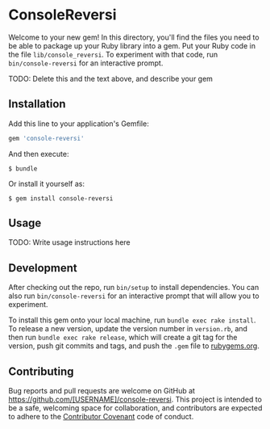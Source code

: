 # ConsoleReversi

Welcome to your new gem! In this directory, you'll find the files you need to be able to package up your Ruby library into a gem. Put your Ruby code in the file `lib/console_reversi`. To experiment with that code, run `bin/console-reversi` for an interactive prompt.

TODO: Delete this and the text above, and describe your gem

## Installation

Add this line to your application's Gemfile:

```ruby
gem 'console-reversi'
```

And then execute:

    $ bundle

Or install it yourself as:

    $ gem install console-reversi

## Usage

TODO: Write usage instructions here

## Development

After checking out the repo, run `bin/setup` to install dependencies. You can also run `bin/console-reversi` for an interactive prompt that will allow you to experiment.

To install this gem onto your local machine, run `bundle exec rake install`. To release a new version, update the version number in `version.rb`, and then run `bundle exec rake release`, which will create a git tag for the version, push git commits and tags, and push the `.gem` file to [rubygems.org](https://rubygems.org).

## Contributing

Bug reports and pull requests are welcome on GitHub at https://github.com/[USERNAME]/console-reversi. This project is intended to be a safe, welcoming space for collaboration, and contributors are expected to adhere to the [Contributor Covenant](http://contributor-covenant.org) code of conduct.

